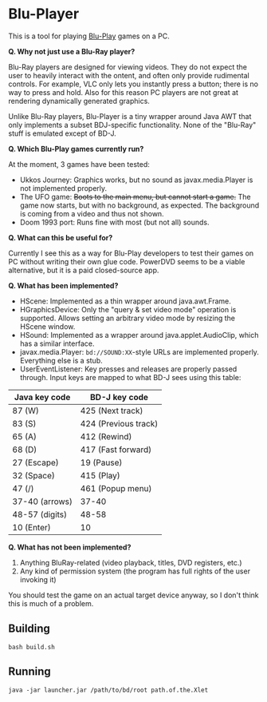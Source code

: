 # Blu-Player

This is a tool for playing [Blu-Play](https://blu-play.com/) games on a PC.

**Q. Why not just use a Blu-Ray player?**

Blu-Ray players are designed for viewing videos. They do not expect the user to heavily interact with the ontent, and often only provide rudimental controls. For example, VLC only lets you instantly press a button; there is no way to press and hold. Also for this reason PC players are not great at rendering dynamically generated graphics.

Unlike Blu-Ray players, Blu-Player is a tiny wrapper around Java AWT that only implements a subset BDJ-specific functionality. None of the "Blu-Ray" stuff is emulated except of BD-J.

**Q. Which Blu-Play games currently run?**

At the moment, 3 games have been tested:

* Ukkos Journey: Graphics works, but no sound as javax.media.Player is not implemented properly.
* The UFO game: ~~Boots to the main menu, but cannot start a game.~~ The game now starts, but with no background, as expected. The background is coming from a video and thus not shown.
* Doom 1993 port: Runs fine with most (but not all) sounds.

**Q. What can this be useful for?**

Currently I see this as a way for Blu-Play developers to test their games on PC without writing their own glue code. PowerDVD seems to be a viable alternative, but it is a paid closed-source app.

**Q. What has been implemented?**

* HScene: Implemented as a thin wrapper around java.awt.Frame.
* HGraphicsDevice: Only the "query & set video mode" operation is supported. Allows setting an arbitrary video mode by resizing the HScene window.
* HSound: Implemented as a wrapper around java.applet.AudioClip, which has a similar interface.
* javax.media.Player: `bd://SOUND:XX`-style URLs are implemented properly. Everything else is a stub.
* UserEventListener: Key presses and releases are properly passed through. Input keys are mapped to what BD-J sees using this table:

|Java key code |BD-J key code       |
|--------------|--------------------|
|87 (W)        |425 (Next track)    |
|83 (S)        |424 (Previous track)|
|65 (A)        |412 (Rewind)        |
|68 (D)        |417 (Fast forward)  |
|27 (Escape)   |19 (Pause)          |
|32 (Space)    |415 (Play)          |
|47 (/)        |461 (Popup menu)    |
|37-40 (arrows)|37-40               |
|48-57 (digits)|48-58               |
|10 (Enter)    |10                  |

**Q. What has not been implemented?**

1. Anything BluRay-related (video playback, titles, DVD registers, etc.)
2. Any kind of permission system (the program has full rights of the user invoking it)

You should test the game on an actual target device anyway, so I don't think this is much of a problem.

## Building

`bash build.sh`

## Running

`java -jar launcher.jar /path/to/bd/root path.of.the.Xlet`
